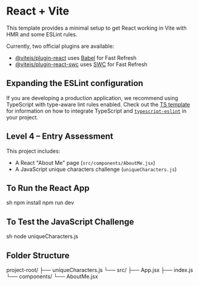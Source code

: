 # React + Vite

This template provides a minimal setup to get React working in Vite with HMR and some ESLint rules.

Currently, two official plugins are available:

- [@vitejs/plugin-react](https://github.com/vitejs/vite-plugin-react/blob/main/packages/plugin-react) uses [Babel](https://babeljs.io/) for Fast Refresh
- [@vitejs/plugin-react-swc](https://github.com/vitejs/vite-plugin-react/blob/main/packages/plugin-react-swc) uses [SWC](https://swc.rs/) for Fast Refresh

## Expanding the ESLint configuration

If you are developing a production application, we recommend using TypeScript with type-aware lint rules enabled. Check out the [TS template](https://github.com/vitejs/vite/tree/main/packages/create-vite/template-react-ts) for information on how to integrate TypeScript and [`typescript-eslint`](https://typescript-eslint.io) in your project.

## Level 4 – Entry Assessment

This project includes:

- A React "About Me" page (`src/components/AboutMe.jsx`)
- A JavaScript unique characters challenge (`uniqueCharacters.js`)

## To Run the React App

sh
npm install
npm run dev

## To Test the JavaScript Challenge

sh
node uniqueCharacters.js

## Folder Structure

project-root/
├── uniqueCharacters.js
└── src/
    ├── App.jsx
    ├── index.js
    └── components/
      └── AboutMe.jsx
